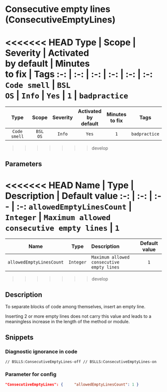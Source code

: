 # Consecutive empty lines (ConsecutiveEmptyLines)

<<<<<<< HEAD
Type | Scope | Severity | Activated<br>by default | Minutes<br>to fix | Tags
:-: | :-: | :-: | :-: | :-: | :-:
`Code smell` | `BSL`<br>`OS` | `Info` | `Yes` | `1` | `badpractice`
=======
 Type | Scope | Severity | Activated<br>by default | Minutes<br>to fix | Tags 
 :-: | :-: | :-: | :-: | :-: | :-: 
 `Code smell` | `BSL`<br>`OS` | `Info` | `Yes` | `1` | `badpractice` 
>>>>>>> develop

## Parameters

<<<<<<< HEAD
Name | Type | Description | Default value
:-: | :-: | :-- | :-:
`allowedEmptyLinesCount` | `Integer` | `Maximum allowed consecutive empty lines` | `1`
=======
 Name | Type | Description | Default value 
 :-: | :-: | :-- | :-: 
 `allowedEmptyLinesCount` | `Integer` | ```Maximum allowed consecutive empty lines``` | ```1``` 
>>>>>>> develop

<!-- Блоки выше заполняются автоматически, не трогать -->

## Description

<!-- Описание диагностики заполняется вручную. Необходимо понятным языком описать смысл и схему работу -->

To separate blocks of code among themselves, insert an empty line.

Inserting 2 or more empty lines does not carry this value and leads to a meaningless increase in the length of the method or module.

## Snippets

<!-- Блоки ниже заполняются автоматически, не трогать -->

### Diagnostic ignorance in code

```bsl
// BSLLS:ConsecutiveEmptyLines-off // BSLLS:ConsecutiveEmptyLines-on
```

### Parameter for config

```json
"ConsecutiveEmptyLines": {     "allowedEmptyLinesCount": 1 }
```

